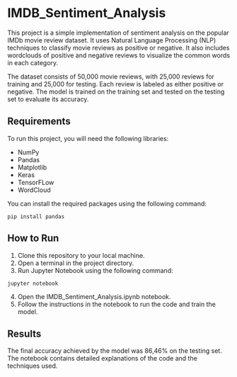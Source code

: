# IMDB_Sentiment_Analysis

This project is a simple implementation of sentiment analysis on the popular IMDb movie review dataset. It uses Natural Language Processing (NLP) techniques to classify movie reviews as positive or negative. It also includes wordclouds of positive and negative reviews to visualize the common words in each category.

The dataset consists of 50,000 movie reviews, with 25,000 reviews for training and 25,000 for testing. Each review is labeled as either positive or negative. The model is trained on the training set and tested on the testing set to evaluate its accuracy.

## Requirements
To run this project, you will need the following libraries:

* NumPy
* Pandas
* Matplotlib
* Keras
* TensorFLow
* WordCloud

You can install the required packages using the following command:

```
pip install pandas 
```
## How to Run

1. Clone this repository to your local machine.
2. Open a terminal in the project directory.
3. Run Jupyter Notebook using the following command:
```
jupyter notebook
```
4. Open the IMDB_Sentiment_Analysis.ipynb notebook.
5. Follow the instructions in the notebook to run the code and train the model.

## Results

The final accuracy achieved by the model was 86,46% on the testing set. The notebook contains detailed explanations of the code and the techniques used.
